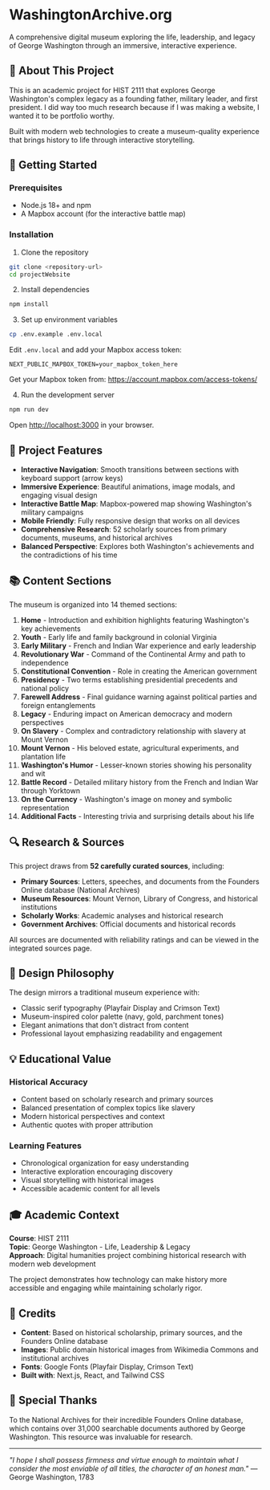 # WashingtonArchive.org

A comprehensive digital museum exploring the life, leadership, and legacy of George Washington through an immersive, interactive experience.

## 📖 About This Project

This is an academic project for HIST 2111 that explores George Washington's complex legacy as a founding father, military leader, and first president. I did way too much research because if I was making a website, I wanted it to be portfolio worthy.

Built with modern web technologies to create a museum-quality experience that brings history to life through interactive storytelling.

## 🚀 Getting Started

### Prerequisites
- Node.js 18+ and npm
- A Mapbox account (for the interactive battle map)

### Installation

1. Clone the repository
```bash
git clone <repository-url>
cd projectWebsite
```

2. Install dependencies
```bash
npm install
```

3. Set up environment variables
```bash
cp .env.example .env.local
```

Edit `.env.local` and add your Mapbox access token:
```
NEXT_PUBLIC_MAPBOX_TOKEN=your_mapbox_token_here
```

Get your Mapbox token from: https://account.mapbox.com/access-tokens/

4. Run the development server
```bash
npm run dev
```

Open [http://localhost:3000](http://localhost:3000) in your browser.

## 🎯 Project Features

- **Interactive Navigation**: Smooth transitions between sections with keyboard support (arrow keys)
- **Immersive Experience**: Beautiful animations, image modals, and engaging visual design
- **Interactive Battle Map**: Mapbox-powered map showing Washington's military campaigns
- **Mobile Friendly**: Fully responsive design that works on all devices
- **Comprehensive Research**: 52 scholarly sources from primary documents, museums, and historical archives
- **Balanced Perspective**: Explores both Washington's achievements and the contradictions of his time

## 📚 Content Sections

The museum is organized into 14 themed sections:

1. **Home** - Introduction and exhibition highlights featuring Washington's key achievements
2. **Youth** - Early life and family background in colonial Virginia
3. **Early Military** - French and Indian War experience and early leadership
4. **Revolutionary War** - Command of the Continental Army and path to independence
5. **Constitutional Convention** - Role in creating the American government
6. **Presidency** - Two terms establishing presidential precedents and national policy
7. **Farewell Address** - Final guidance warning against political parties and foreign entanglements
8. **Legacy** - Enduring impact on American democracy and modern perspectives
9. **On Slavery** - Complex and contradictory relationship with slavery at Mount Vernon
10. **Mount Vernon** - His beloved estate, agricultural experiments, and plantation life
11. **Washington's Humor** - Lesser-known stories showing his personality and wit
12. **Battle Record** - Detailed military history from the French and Indian War through Yorktown
13. **On the Currency** - Washington's image on money and symbolic representation
14. **Additional Facts** - Interesting trivia and surprising details about his life

## 🔍 Research & Sources

This project draws from **52 carefully curated sources**, including:

- **Primary Sources**: Letters, speeches, and documents from the Founders Online database (National Archives)
- **Museum Resources**: Mount Vernon, Library of Congress, and historical institutions
- **Scholarly Works**: Academic analyses and historical research
- **Government Archives**: Official documents and historical records

All sources are documented with reliability ratings and can be viewed in the integrated sources page.

## 🎨 Design Philosophy

The design mirrors a traditional museum experience with:

- Classic serif typography (Playfair Display and Crimson Text)
- Museum-inspired color palette (navy, gold, parchment tones)
- Elegant animations that don't distract from content
- Professional layout emphasizing readability and engagement

## 💡 Educational Value

### Historical Accuracy
- Content based on scholarly research and primary sources
- Balanced presentation of complex topics like slavery
- Modern historical perspectives and context
- Authentic quotes with proper attribution

### Learning Features
- Chronological organization for easy understanding
- Interactive exploration encouraging discovery
- Visual storytelling with historical images
- Accessible academic content for all levels

## 🎓 Academic Context

**Course**: HIST 2111  
**Topic**: George Washington - Life, Leadership & Legacy  
**Approach**: Digital humanities project combining historical research with modern web development

The project demonstrates how technology can make history more accessible and engaging while maintaining scholarly rigor.

## 📜 Credits

- **Content**: Based on historical scholarship, primary sources, and the Founders Online database
- **Images**: Public domain historical images from Wikimedia Commons and institutional archives
- **Fonts**: Google Fonts (Playfair Display, Crimson Text)
- **Built with**: Next.js, React, and Tailwind CSS

## 🌟 Special Thanks

To the National Archives for their incredible Founders Online database, which contains over 31,000 searchable documents authored by George Washington. This resource was invaluable for research.

---

*"I hope I shall possess firmness and virtue enough to maintain what I consider the most enviable of all titles, the character of an honest man."* — George Washington, 1783
